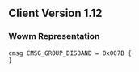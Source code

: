 ## Client Version 1.12

### Wowm Representation
```rust,ignore
cmsg CMSG_GROUP_DISBAND = 0x007B {
}

```
